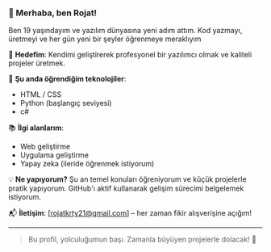 ### 👋 Merhaba, ben Rojat!

Ben 19 yaşındayım ve yazılım dünyasına yeni adım attım. Kod yazmayı, üretmeyi ve her gün yeni bir şeyler öğrenmeye meraklıyım

🎯 **Hedefim**: Kendimi geliştirerek profesyonel bir yazılımcı olmak ve kaliteli projeler üretmek.

🔧 **Şu anda öğrendiğim teknolojiler**:
- HTML / CSS
- Python (başlangıç seviyesi)
- c#

📚 **İlgi alanlarım**:
- Web geliştirme
- Uygulama geliştirme
- Yapay zeka (ileride öğrenmek istiyorum)

💡 **Ne yapıyorum?**
Şu an temel konuları öğreniyorum ve küçük projelerle pratik yapıyorum. GitHub'ı aktif kullanarak gelişim sürecimi belgelemek istiyorum.

📬 **İletişim**: [rojatkrty21@gmail.com] – her zaman fikir alışverişine açığım!

---

> Bu profil, yolculuğumun başı. Zamanla büyüyen projelerle dolacak! 🚀  

